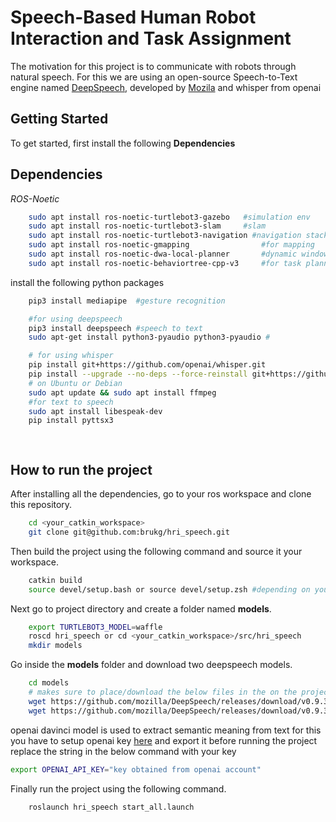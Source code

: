 # Speech-Based Human Robot Interaction and Task Assignment

The motivation for this project is to communicate with robots through natural speech. For this we are using an open-source Speech-to-Text engine named [DeepSpeech](https://github.com/mozilla/DeepSpeech), developed by [Mozila](https://github.com/mozilla) and whisper from openai 



## Getting Started

To get started, first install the following **Dependencies**

## Dependencies

_ROS-Noetic_

```bash
    sudo apt install ros-noetic-turtlebot3-gazebo   #simulation env
    sudo apt install ros-noetic-turtlebot3-slam     #slam
    sudo apt install ros-noetic-turtlebot3-navigation #navigation stack
    sudo apt install ros-noetic-gmapping                #for mapping
    sudo apt install ros-noetic-dwa-local-planner       #dynamic windowing approach controller
    sudo apt install ros-noetic-behaviortree-cpp-v3     #for task planning

```

install the following python packages

```bash
    pip3 install mediapipe  #gesture recognition

    #for using deepspeech
    pip3 install deepspeech #speech to text
    sudo apt-get install python3-pyaudio python3-pyaudio #

    # for using whisper
    pip install git+https://github.com/openai/whisper.git 
    pip install --upgrade --no-deps --force-reinstall git+https://github.com/openai/whisper.git
    # on Ubuntu or Debian
    sudo apt update && sudo apt install ffmpeg
    #for text to speech
    sudo apt install libespeak-dev
    pip install pyttsx3

    

```

## How to run the project

After installing all the dependencies, go to your ros workspace and clone this repository.

```bash
    cd <your_catkin_workspace>
    git clone git@github.com:brukg/hri_speech.git
```

Then build the project using the following command and source it your workspace.

```bash
    catkin build
    source devel/setup.bash or source devel/setup.zsh #depending on your shell
```

Next go to project directory and create a folder named **models**.

```bash
    export TURTLEBOT3_MODEL=waffle
    roscd hri_speech or cd <your_catkin_workspace>/src/hri_speech
    mkdir models
```

Go inside the **models** folder and download two deepspeech models.

```bash
    cd models
    # makes sure to place/download the below files in the on the projects models directory
    wget https://github.com/mozilla/DeepSpeech/releases/download/v0.9.3/deepspeech-0.9.3-models.pbmm
    wget https://github.com/mozilla/DeepSpeech/releases/download/v0.9.3/deepspeech-0.9.3-models.scorer
```

openai davinci model is used to extract semantic meaning from text for this you have to setup openai key [here](https://beta.openai.com/account/api-keys) and export it before running the project replace the string in the below command with your key

```bash
export OPENAI_API_KEY="key obtained from openai account"
```


Finally run the project using the following command.

```bash
    roslaunch hri_speech start_all.launch
```
